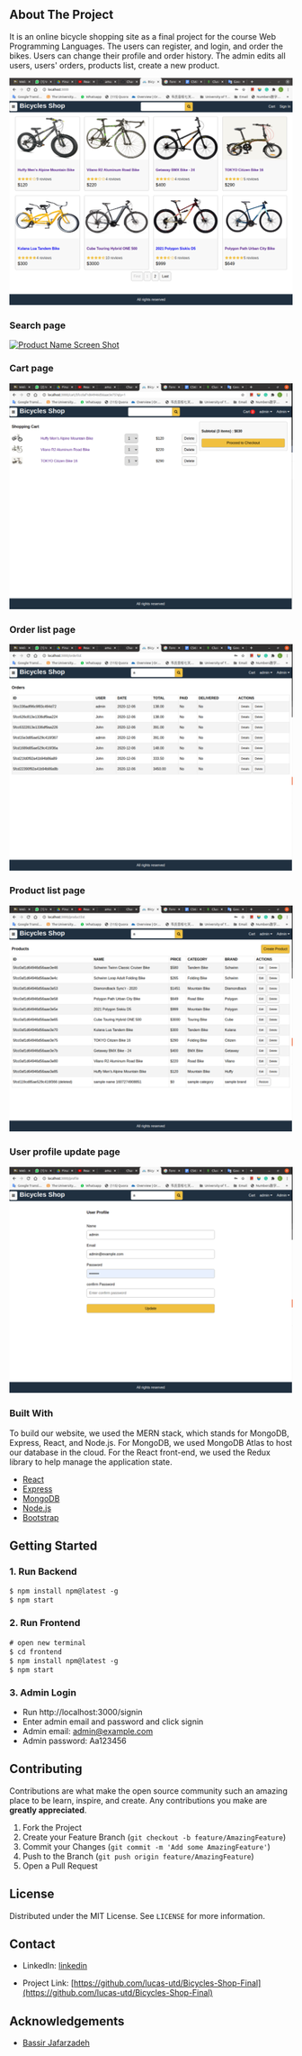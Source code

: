 <!-- ABOUT THE PROJECT -->

## About The Project

It is an online bicycle shopping site as a final project for the course Web Programming Languages. The users can register, and login, and order the bikes. Users can change their profile and order history. The admin edits all users, users' orders, products list, create a new product.

[![Product Name Screen Shot][product-home-page]](https://example.com)

### Search page

[![Product Name Screen Shot][search-page]](https://example.com)

### Cart page

[![Product Name Screen Shot][cart-page]](https://example.com)

### Order list page

[![Product Name Screen Shot][order-list-page]](https://example.com)

### Product list page

[![Product Name Screen Shot][product-list-page]](https://example.com)

### User profile update page

[![Product Name Screen Shot][user-update-profile-page]](https://example.com)

### Built With

To build our website, we used the MERN stack, which stands for MongoDB, Express, React, and Node.js. For MongoDB, we used MongoDB Atlas to host our database in the cloud. For the React front-end, we used the Redux library to help manage the application state.

- [React](https://reactjs.org)
- [Express](https://expressjs.com)
- [MongoDB](https://mongodb.com)
- [Node.js](https://nodejs.org)
- [Bootstrap](https://getbootstrap.com)

<!-- GETTING STARTED -->

## Getting Started

### 1. Run Backend

```
$ npm install npm@latest -g
$ npm start
```

### 2. Run Frontend

```
# open new terminal
$ cd frontend
$ npm install npm@latest -g
$ npm start
```

### 3. Admin Login

- Run http://localhost:3000/signin
- Enter admin email and password and click signin
- Admin email: admin@example.com
- Admin password: Aa123456

<!-- CONTRIBUTING -->

## Contributing

Contributions are what make the open source community such an amazing place to be learn, inspire, and create. Any contributions you make are **greatly appreciated**.

1. Fork the Project
2. Create your Feature Branch (`git checkout -b feature/AmazingFeature`)
3. Commit your Changes (`git commit -m 'Add some AmazingFeature'`)
4. Push to the Branch (`git push origin feature/AmazingFeature`)
5. Open a Pull Request

<!-- LICENSE -->

## License

Distributed under the MIT License. See `LICENSE` for more information.

<!-- CONTACT -->

## Contact

- LinkedIn: [linkedin](https://linkedin.com/in/tao-chen-lucas)

- Project Link: [https://github.com/lucas-utd/Bicycles-Shop-Final](https://github.com/lucas-utd/Bicycles-Shop-Final)

<!-- ACKNOWLEDGEMENTS -->

## Acknowledgements

- [Bassir Jafarzadeh](https://github.com/basir)

<!-- MARKDOWN LINKS & IMAGES -->
<!-- https://www.markdownguide.org/basic-syntax/#reference-style-links -->

[linkedin]: https://linkedin.com/in/tao-chen-lucas
[product-home-page]: images-readme/home-page.png
[cart-page]: images-readme/cart-page.png
[order-list-page]: images-readme/order-list-page.png
[product-list-page]: images-readme/product-list-page.png
[search-page]: images-readme/search-page.png
[user-update-profile-page]: images-readme/user-update-profile-page.png
